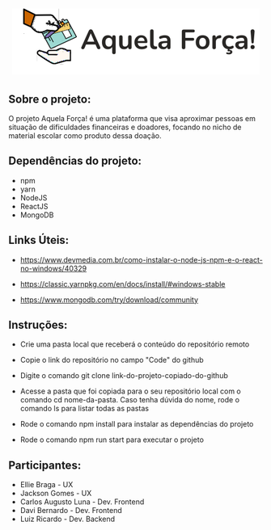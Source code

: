 <h1 align="center">
    <img src="./src/images/imgLogoPerfil.svg">
</h1>

## Sobre o projeto:

O projeto Aquela Força! é uma plataforma que visa aproximar pessoas em situação de dificuldades financeiras e doadores, focando no nicho de material escolar como produto dessa doação.

## Dependências do projeto:

- npm
- yarn
- NodeJS
- ReactJS
- MongoDB

## Links Úteis:

- https://www.devmedia.com.br/como-instalar-o-node-js-npm-e-o-react-no-windows/40329

- https://classic.yarnpkg.com/en/docs/install/#windows-stable

- https://www.mongodb.com/try/download/community

## Instruções:

- Crie uma pasta local que receberá o conteúdo do repositório remoto

- Copie o link do repositório no campo "Code" do github

- Digite o comando git clone link-do-projeto-copiado-do-github

- Acesse a pasta que foi copiada para o seu repositório local com o comando cd nome-da-pasta. Caso tenha dúvida do nome, rode o comando ls para listar todas as pastas

- Rode o comando npm install para instalar as dependências do projeto

- Rode o comando npm run start para executar o projeto

## Participantes:

- Ellie Braga - UX
- Jackson Gomes - UX
- Carlos Augusto Luna - Dev. Frontend
- Davi Bernardo - Dev. Frontend
- Luiz Ricardo - Dev. Backend
